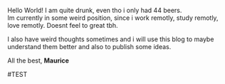 Hello World! I am quite drunk, even tho i only had 44 beers.  
Im currently in some weird position, since i work remotly, study remotly, love remotly.
Doesnt feel to great tbh. 

I also have weird thoughts sometimes and i will use this blog to maybe understand them better and also to publish some ideas.

All the best,
**Maurice**

#TEST
